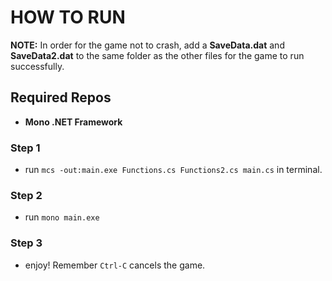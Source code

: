 # HOW TO RUN

**NOTE:** In order for the game not to crash, add a **SaveData.dat** and **SaveData2.dat** to the same folder as the other files for the game to run successfully.

## Required Repos
- **Mono .NET Framework**

### Step 1
- run ``` mcs -out:main.exe Functions.cs Functions2.cs main.cs ``` in terminal.
### Step 2
- run ``` mono main.exe ```
### Step 3
- enjoy! Remember ``` Ctrl-C ``` cancels the game.
